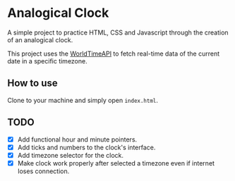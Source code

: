 # Analogical Clock
A simple project to practice HTML, CSS and Javascript through the creation of an analogical clock.

This project uses the [WorldTimeAPI](https://worldtimeapi.org/) to fetch real-time data of the current date in a specific timezone.

## How to use
Clone to your machine and simply open ``index.html``.

## TODO

- [X] Add functional hour and minute pointers. 
- [X] Add ticks and numbers to the clock's interface.
- [X] Add timezone selector for the clock.
- [X] Make clock work properly after selected a timezone even if internet loses connection.